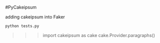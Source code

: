 #PyCakeipsum

adding cakeipsum into Faker

	python tests.py


>>> import cakeipsum as cake
>>> cake.Provider.paragraphs()